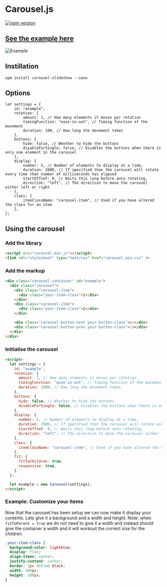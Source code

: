 # Carousel.js

[![npm version](https://shields.io/npm/v/carousel-slideshow)](https://www.npmjs.com/package/carousel-slideshow)

## [See the example here](https://wkelly1.github.io/Carousel/index.html)

![Example](https://github.com/wkelly1/Carousel-js/blob/master/examples/images/example.png?raw=true)

## Instillation

```
npm install carousel-slideshow --save
```

## Options

```
let settings = {
    id: "example",
    rotation: {
        amount: 1, // How many elements it moves per rotation
        timingFunction: "ease-in-out", // Timing function of the movement
        duration: 100, // How long the movement takes
    },
    buttons: {
        hide: false, // Whether to hide the buttons
        disableForSingle: false, // Disables the buttons when there is only one element in the carousel
    },
    display: {
        number: 5, // Number of elements to display at a time,
        duration: 2000, // If specified then the carousel will rotate every time that number of milliseconds has elapsed
        startOffset: 0, // Waits this long before auto rotating,
        direction: "left", // The direction to move the carousel either left or right
    },
    class: {
        itemClassName: "carousel-item", // Used if you have altered the class for an item
    },
};
```

## Using the carousel

### Add the library

```html
<script src="carousel.min.js"></script>
<link rel="stylesheet" type="text/css" href="carousel.min.css" />
```

### Add the markup

```html
<div class="carousel-container" id="example">
  <div class="carousel">
    <div class="carousel-item">
      <div class="your-item-class">1</div>
    </div>
    <div class="carousel-item">
      <div class="your-item-class">2</div>
    </div>

    <div class="carousel-button-next your-button-class">👉</div>
    <div class="carousel-button-prev your-button-class">👈</div>
  </div>
</div>
```

### Initialise the carousel

```html
<script>
  let settings = {
    id: "example",
    rotation: {
      amount: 1, // How many elements it moves per rotation
      timingFunction: "ease-in-out", // Timing function of the movement
      duration: 1000, // How long the movement takes
    },
    buttons: {
      hide: false, // Whether to hide the buttons
      disableForSingle: false, // Disables the buttons when there is only one element in the carousel
    },
    display: {
      number: 5, // Number of elements to display at a time,
      duration: 2000, // If specified then the carousel will rotate every time that number of milliseconds has elapsed
      startOffset: 0, // Waits this long before auto rotating,
      direction: "left", // The direction to move the carousel either left or right
    },
    class: {
      itemClassName: "carousel-item", // Used if you have altered the class for an item
    },
    fit: {
      fitToChildren: true,
      responsive: true,
    },
  };

  let example = new Carousel(settings);
</script>
```

### Example: Customize your items

Now that the carousel has been setup we can now make it display your contents. Lets give it a background and a width and height. Note: when
`fitToParent = true` we do not need to give it a width and instead should give the container a width and it will workout the correct size for the children.

```css
.your-item-class {
  background-color: lightblue;
  display: flex;
  align-items: center;
  justify-content: center;
  border: 1px dotted black;
  width: 200px;
  height: 200px;
}
```

